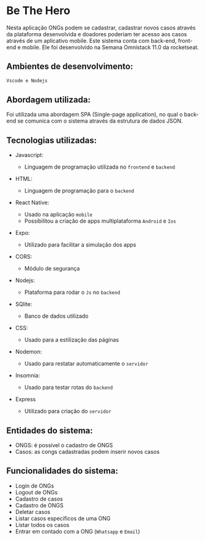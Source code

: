 # Be The Hero

Nesta aplicação ONGs podem se cadastrar, cadastrar novos casos através da plataforma desenvolvida e doadores poderiam ter acesso aos casos através de um aplicativo mobile. 
Este sistema conta com back-end,  front-end e mobile.
Ele foi desenvolvido na Semana Omnistack 11.0 da rocketseat.



## Ambientes de desenvolvimento:

```bash
Vscode e Nodejs

```

## Abordagem utilizada:

Foi utilizada uma abordagem SPA (Single-page application), no qual o back-end se comunica com o sistema através da estrutura de dados JSON.

## Tecnologias utilizadas:

* Javascript:
    * Linguagem de programação utilizada no `frontend` e `backend`
* HTML:
    * Linguagem de programação para o `backend`
* React Native:
    * Usado na aplicação `mobile`
    * Possibilitou a criação de apps multiplataforma `Android` e `Ios`
* Expo:
    * Utilizado para facilitar a simulação dos apps
    
* CORS:
    * Módulo de segurança
    
* Nodejs:
    * Plataforma para rodar o `Js` no `backend`
    
* SQlite:
    * Banco de dados utilizado
    
* CSS:
    * Usado para a estilização das páginas
    
* Nodemon:
    * Usado para restatar automaticamente o `servidor`

* Insomnia:
    * Usado para testar rotas do `backend`

* Express
    * Utilizado para criação do `servidor`


## Entidades do sistema:
* ONGS: é possível o cadastro de ONGS
* Casos: as congs cadastradas podem inserir novos casos

## Funcionalidades do sistema:

* Login de ONGs
* Logout de ONGs
* Cadastro de casos
* Cadastro de ONGS
* Deletar casos
* Listar casos específicos de uma ONG
* Listar todos os casos
* Entrar em contado com a ONG (`Whatsapp` e `Email`)

